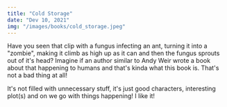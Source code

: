 ```yaml
---
title: "Cold Storage"
date: "Dev 10, 2021"
img: "/images/books/cold_storage.jpeg"
---
```


Have you seen that clip with a fungus infecting an ant, turning it into a "zombie", 
making it climb as high up as it can and then the fungus sprouts out of it's head? 
Imagine if an author similar to Andy Weir wrote a book about that happening to 
humans and that's kinda what this book is. That's not a bad thing at all!

It's not filled with unnecessary stuff, it's just good characters, interesting
plot(s) and on we go with things happening! I like it!